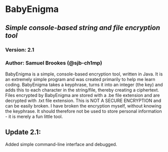 # BabyEnigma
## *Simple console-based string and file encryption tool*
### Version: 2.1
### Author: Samuel Brookes (@sjb-ch1mp)

BabyEnigma is a simple, console-based encryption tool, written in Java. It is an extremely simple program and was created primarily to help me learn coding. BabyEnigma takes a keyphrase, turns it into an integer (the key) and adds this to each character in the string/file, thereby creating a ciphertext. Files encrypted by BabyEnigma are stored with a .be file extension and are decrypted with  .txt file extension. This is NOT A SECURE ENCRYPTION and can be easily broken. I have broken the encryption myself, without knowing the keyphrase. It should therefore not be used to store personal information - it is merely a fun little tool.

## Update 2.1: 
Added simple command-line interface and debugged.